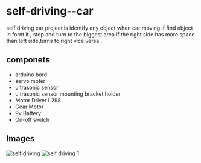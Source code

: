 # self-driving--car
<P> self driving car project is identify any object when car moving if find object in fornt it , stop and turn to the biggest area if the right side has more space than left side,turns to right vice versa .</p>

## componets 
* arduino bord 
* servo moter
* ultrasonic sensor
* ultrasonic sensor  mounting bracket holder
* Motor Driver L298 
* Gear Motor
* 9v Battery
* On-off switch

## Images 
![self driving ](https://user-images.githubusercontent.com/62258485/141219656-d1cec95c-aa35-45ae-84d1-e8c456316dd3.jpeg  )
![self driving 1](https://user-images.githubusercontent.com/62258485/141219663-fe36ab80-2d47-420b-b513-d5c1ed174400.jpeg)

